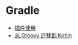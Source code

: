 # Gradle

* [插件使用](https://docs.gradle.org/5.0/userguide/plugins.html)
* [从 Groovy 迁移到 Kotlin](https://guides.gradle.org/migrating-build-logic-from-groovy-to-kotlin/)